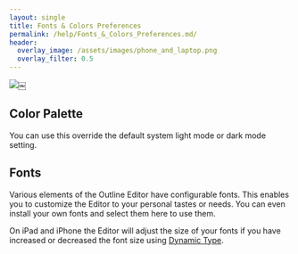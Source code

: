```yaml
---
layout: single
title: Fonts & Colors Preferences
permalink: /help/Fonts_&_Colors_Preferences.md/
header:
  overlay_image: /assets/images/phone_and_laptop.png
  overlay_filter: 0.5
---
```




![](/assets/images/help/300D17AF-CD90-4EF9-9AF8-89B84A905CA3.png)￼

## Color Palette

You can use this override the default system light mode or dark mode setting.

## Fonts

Various elements of the Outline Editor have configurable fonts. This enables you to customize the Editor to your personal tastes or needs. You can even install your own fonts and select them here to use them.

On iPad and iPhone the Editor will adjust the size of your fonts if you have increased or decreased the font size using [Dynamic Type](https://support.apple.com/en-us/HT202828).